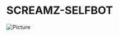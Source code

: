 # SCREAMZ-SELFBOT
![Picture](https://cdn.discordapp.com/attachments/816951499544068116/877092553411923988/unknown.png)

